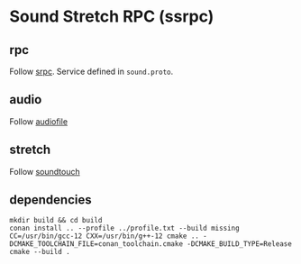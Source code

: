 # Sound Stretch RPC (ssrpc)

## rpc

Follow [srpc](https://github.com/sogou/srpc). Service defined in `sound.proto`.

## audio

Follow [audiofile](https://github.com/adamstark/AudioFile)

## stretch

Follow [soundtouch](https://codeberg.org/soundtouch/soundtouch)

## dependencies

```
mkdir build && cd build
conan install .. --profile ../profile.txt --build missing
CC=/usr/bin/gcc-12 CXX=/usr/bin/g++-12 cmake .. -DCMAKE_TOOLCHAIN_FILE=conan_toolchain.cmake -DCMAKE_BUILD_TYPE=Release
cmake --build .
```
